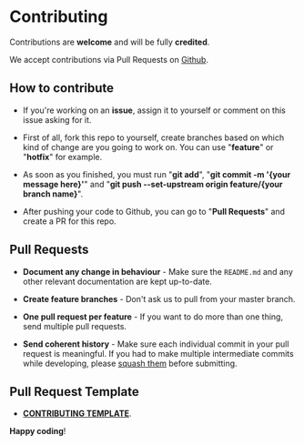 # Contributing

Contributions are **welcome** and will be fully **credited**.

We accept contributions via Pull Requests on [Github](https://github.com/camigomez35/heroes-exercise).

## How to contribute
- If you're working on an **issue**, assign it to yourself or comment on this issue asking for it.

- First of all, fork this repo to yourself, create branches based on which kind of change are you going to work on. You can use "**feature**" or "**hotfix**" for example.

- As soon as you finished, you must run "**git add**", "**git commit -m '{your message here}'**" and "**git push --set-upstream origin feature/{your branch name}**".

- After pushing your code to Github, you can go to "**Pull Requests**" and create a PR for this repo.



## Pull Requests

- **Document any change in behaviour** - Make sure the `README.md` and any other relevant documentation are kept up-to-date.

- **Create feature branches** - Don't ask us to pull from your master branch.

- **One pull request per feature** - If you want to do more than one thing, send multiple pull requests.

- **Send coherent history** - Make sure each individual commit in your pull request is meaningful. If you had to make multiple intermediate commits while developing, please [squash them](http://www.git-scm.com/book/en/v2/Git-Tools-Rewriting-History#Changing-Multiple-Commit-Messages) before submitting.


## Pull Request Template
- **[CONTRIBUTING TEMPLATE](CONTRIBUTING_TEMPLATE.md)**.


**Happy coding**!
